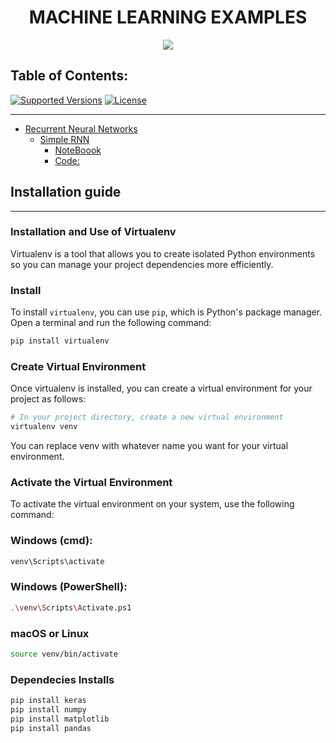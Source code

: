 <h1 align = "center"> MACHINE LEARNING EXAMPLES </h1>
<p align = "center"> <img src = "./images/poster_index.png" /> </p>

## Table of Contents:

[![Supported Versions](https://img.shields.io/pypi/pyversions/requests.svg)]()
[![License](https://img.shields.io/npm/l/express.svg)]()

---

- [Recurrent Neural Networks](#badges-or-shields)
  - [Simple RNN](#badge-examples)
    - [NoteBoook](https://github.com/ArmandAguilar/machine_learning_examples/blob/main/neural_networks/notebook/SIMPLE_RNN_2.ipynb)
    - [Code:](https://github.com/ArmandAguilar/machine_learning_examples/blob/main/neural_networks/code/cnn.py)

 
## Installation guide
---

### Installation and Use of Virtualenv

Virtualenv is a tool that allows you to create isolated Python environments so you can manage your project dependencies more efficiently.

### Install

To install `virtualenv`, you can use `pip`, which is Python's package manager. Open a terminal and run the following command:

```bash
pip install virtualenv
```

### Create Virtual Environment
Once virtualenv is installed, you can create a virtual environment for your project as follows:

```bash
# In your project directory, create a new virtual environment
virtualenv venv
```

You can replace venv with whatever name you want for your virtual environment.

### Activate the Virtual Environment
To activate the virtual environment on your system, use the following command:

### Windows (cmd):
```bash
venv\Scripts\activate
```

### Windows (PowerShell):
```bash
.\venv\Scripts\Activate.ps1
```

### macOS or Linux
```bash
source venv/bin/activate
```

### Dependecies Installs

```bash
pip install keras
pip install numpy
pip install matplotlib
pip install pandas
```


